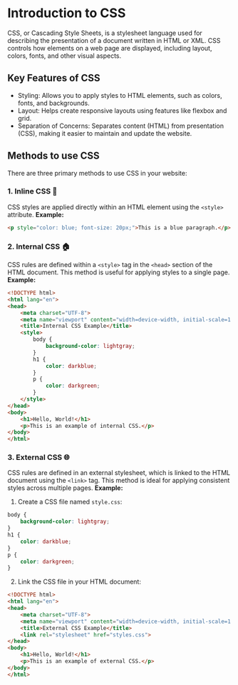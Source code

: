 # Introduction to CSS
CSS, or Cascading Style Sheets, is a stylesheet language used for describing the presentation of a document written in HTML or XML. CSS controls how elements on a web page are displayed, including layout, colors, fonts, and other visual aspects.

##  Key Features of CSS
- Styling: Allows you to apply styles to HTML elements, such as colors, fonts, and backgrounds.
- Layout: Helps create responsive layouts using features like flexbox and grid.
- Separation of Concerns: Separates content (HTML) from presentation (CSS), making it easier to maintain and update the website.


## Methods to use CSS
There are three primary methods to use CSS in your website:
### 1. Inline CSS 🎨
CSS styles are applied directly within an HTML element using the `<style>` attribute.
**Example:**
```html
<p style="color: blue; font-size: 20px;">This is a blue paragraph.</p>
```

### 2. Internal CSS 🏠
CSS rules are defined within a `<style>` tag in the `<head>` section of the HTML document. This method is useful for applying styles to a single page.
**Example:**
```html
<!DOCTYPE html>
<html lang="en">
<head>
    <meta charset="UTF-8">
    <meta name="viewport" content="width=device-width, initial-scale=1.0">
    <title>Internal CSS Example</title>
    <style>
        body {
            background-color: lightgray;
        }
        h1 {
            color: darkblue;
        }
        p {
            color: darkgreen;
        }
    </style>
</head>
<body>
    <h1>Hello, World!</h1>
    <p>This is an example of internal CSS.</p>
</body>
</html>
```

### 3. External CSS 🌐
CSS rules are defined in an external stylesheet, which is linked to the HTML document using the `<link>` tag. This method is ideal for applying consistent styles across multiple pages.
**Example:**
1. Create a CSS file named `style.css`:
```CSS
body {
    background-color: lightgray;
}
h1 {
    color: darkblue;
}
p {
    color: darkgreen;
}
```
2. Link the CSS file in your HTML document:
```html
<!DOCTYPE html>
<html lang="en">
<head>
    <meta charset="UTF-8">
    <meta name="viewport" content="width=device-width, initial-scale=1.0">
    <title>External CSS Example</title>
    <link rel="stylesheet" href="styles.css">
</head>
<body>
    <h1>Hello, World!</h1>
    <p>This is an example of external CSS.</p>
</body>
</html>
```